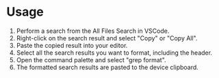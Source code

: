 # Usage
1. Perform a search from the All Files Search in VSCode.
2. Right-click on the search result and select "Copy" or "Copy All".
3. Paste the copied result into your editor.
4. Select all the search results you want to format, including the header.
5. Open the command palette and select "grep format".
6. The formatted search results are pasted to the device clipboard.
